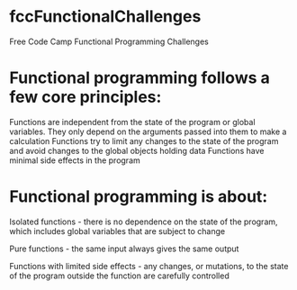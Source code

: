 # fccFunctionalChallenges

Free Code Camp Functional Programming Challenges

# Functional programming follows a few core principles:

Functions are independent from the state of the program or global variables. They only depend on the arguments passed into them to make a calculation
Functions try to limit any changes to the state of the program and avoid changes to the global objects holding data
Functions have minimal side effects in the program

# Functional programming is about:

Isolated functions - there is no dependence on the state of the program, which includes global variables that are subject to change

Pure functions - the same input always gives the same output

Functions with limited side effects - any changes, or mutations, to the state of the program outside the function are carefully controlled

